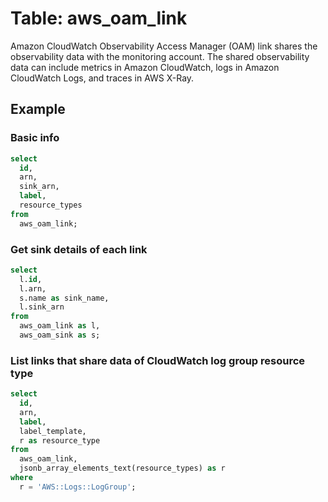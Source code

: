 # Table: aws_oam_link

Amazon CloudWatch Observability Access Manager (OAM) link shares the observability data with the monitoring account. The shared observability data can include metrics in Amazon CloudWatch, logs in Amazon CloudWatch Logs, and traces in AWS X-Ray.

## Example

### Basic info

```sql
select
  id,
  arn,
  sink_arn,
  label,
  resource_types
from
  aws_oam_link;
```

### Get sink details of each link

```sql
select
  l.id,
  l.arn,
  s.name as sink_name,
  l.sink_arn
from
  aws_oam_link as l,
  aws_oam_sink as s;
```

### List links that share data of CloudWatch log group resource type

```sql
select
  id,
  arn,
  label,
  label_template,
  r as resource_type
from
  aws_oam_link,
  jsonb_array_elements_text(resource_types) as r
where
  r = 'AWS::Logs::LogGroup';
```
